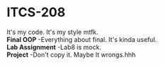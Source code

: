 # ITCS-208
It's my code. It's my style mtfk.\
**Final OOP**
  -Everything about final. It's kinda useful.\
**Lab Assignment**
  -Lab8 is mock.\
**Project**
  -Don't copy it. Maybe It wrongs.hhh
